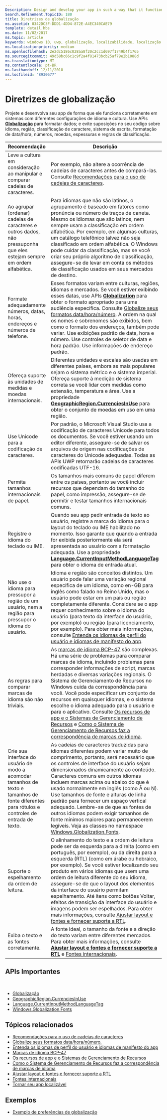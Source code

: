 ```yaml
---
Description: Design and develop your app in such a way that it functions appropriately on systems with different language and culture configurations.
Search.Refinement.TopicID: 180
title: Diretrizes de globalização
ms.assetid: 0342DC3F-DDD1-4DD4-872E-A4EC340CAE79
template: detail.hbs
ms.date: 11/02/2017
ms.topic: article
keywords: windows 10, uwp, globalização, localizabilidade, localização
ms.localizationpriority: medium
ms.openlocfilehash: 2e2dc5186c028aa8f20c2cc1d697f1749b4f1765
ms.sourcegitcommit: 49d58bc66c1c9f2a4f81473bcb25af79e2b1088d
ms.translationtype: MT
ms.contentlocale: pt-BR
ms.lasthandoff: 12/11/2018
ms.locfileid: "8930677"
---
```

# <a name="guidelines-for-globalization"></a>Diretrizes de globalização

Projete e desenvolva seu app de forma que ele funciona corretamente em sistemas com diferentes configurações de idioma e cultura. Use APIs [**Globalização**](/uwp/api/Windows.Globalization?branch=live) para formatar dados; e evite suposições no seu código sobre idioma, região, classificação de caractere, sistema de escrita, formatação de data/hora, números, moedas, espessuras e regras de classificação.

| Recomendação | Descrição |
| ------------- | ----------- |
| Leve a cultura em consideração ao manipular e comparar cadeias de caracteres. | Por exemplo, não altere a ocorrência de cadeias de caracteres antes de compará-las. Consulte [Recomendações para o uso de cadeias de caracteres](/dotnet/standard/base-types/best-practices-strings?branch=live#recommendations_for_string_usage). |
| Ao agrupar (ordenar) cadeias de caracteres e outros dados, não pressuponha que eles estejam sempre em ordem alfabética. | Para idiomas que não são latinos, o agrupamento é baseado em fatores como pronúncia ou número de traços de caneta. Mesmo os idiomas que são latinos, nem sempre usam a classificação em ordem alfabética. Por exemplo, em algumas culturas, um catálogo telefônico talvez não seja classificado em ordem alfabética. O Windows pode cuidar da classificação, mas se você criar seu próprio algoritmo de classificação, assegure-se de levar em conta os métodos de classificação usados em seus mercados de destino. |
| Formate adequadamente números, datas, horas, endereços e números de telefone. | Esses formatos variam entre culturas, regiões, idiomas e mercados. Se você estiver exibindo esses datas, use APIs [**Globalization**](/uwp/api/Windows.Globalization?branch=live) para obter o formato apropriado para uma audiência específica. Consulte [Globalize seus formatos data/hora/número](use-global-ready-formats.md). A ordem na qual os nomes e sobrenomes são exibidos, bem como o formato dos endereços, também pode variar. Use exibições padrão de data, hora e número. Use controles de seletor de data e hora padrão. Use informações de endereço padrão. |
| Ofereça suporte às unidades de medidas e moedas internacionais. | Diferentes unidades e escalas são usadas em diferentes países, embora as mais populares sejam o sistema métrico e o sistema imperial. Ofereça suporte à medição de sistema correta se você lidar com medidas como extensão, temperatura e área. Use a propriedade [**GeographicRegion.CurrenciesInUse**](/uwp/api/windows.globalization.geographicregion.CurrenciesInUse) para obter o conjunto de moedas em uso em uma região. |
| Use Unicode para a codificação de caracteres. | Por padrão, o Microsoft Visual Studio usa a codificação de caracteres Unicode para todos os documentos. Se você estiver usando um editor diferente, assegure-se de salvar os arquivos de origem nas codificações de caracteres do Unicode adequadas. Todas as APIs UWP retornarão cadeias de caracteres codificadas UTF-16. |
| Permita tamanhos internacionais de papel. | Os tamanhos mais comuns de papel diferem entre os países, portanto se você incluir recursos que dependam do tamanho do papel, como impressão, assegure-se de permitir e testar tamanhos internacionais comuns. |
| Registre o idioma do teclado ou IME. | Quando seu app pedir entrada de texto ao usuário, registre a marca do idioma para o layout do teclado ou IME habilitado no momento. Isso garante que quando a entrada for exibida posteriormente ela será apresentada ao usuário com a formatação adequada. Use a propriedade [**Language.CurrentInputMethodLanguageTag**](/uwp/api/windows.globalization.language.CurrentInputMethodLanguageTag) para obter o idioma de entrada atual. |
| Não use o idioma para pressupor a região de um usuário, nem a região para pressupor o idioma do usuário. | Idioma e região são conceitos distintos. Um usuário pode falar uma variação regional específica de um idioma, como en-GB para inglês como falado no Reino Unido, mas o usuário pode estar em um país ou região completamente diferente. Considere se o app requer conhecimento sobre o idioma do usuário (para texto da interface do usuário, por exemplo) ou região (para licenciamento, por exemplo). Para obter mais informações, consulte [Entenda os idiomas de perfil do usuário e idiomas de manifesto do app](manage-language-and-region.md). |
| As regras para comparar marcas de idioma são não triviais. | As [marcas de idioma BCP-47](http://go.microsoft.com/fwlink/p/?linkid=227302) são complexas. Há uma série de problemas para comparar marcas de idioma, incluindo problemas para corresponder informações de script, marcas herdadas e diversas variações regionais. O Sistema de Gerenciamento de Recursos no Windows cuida da correspondência para você. Você pode especificar um conjunto de recursos em quaisquer idiomas, e o sistema escolhe o idioma adequado para o usuário e para o aplicativo. Consulte [Os recursos de app e o Sistemas de Gerenciamento de Recursos](../../app-resources/index.md) e [Como o Sistema de Gerenciamento de Recursos faz a correspondência de marcas de idioma](../../app-resources/how-rms-matches-lang-tags.md). |
| Crie sua interface do usuário de modo a acomodar tamanhos de texto e tamanhos de fonte diferentes para rótulos e controles de entrada de texto. | As cadeias de caracteres traduzidas para idiomas diferentes podem variar muito de comprimento, portanto, será necessário que os controles de interface do usuário sejam dimensionados dinamicamente ao conteúdo. Caracteres comuns em outros idiomas incluem marcas acima ou abaixo do que é usado normalmente em inglês (como Å ou Ņ). Use tamanhos de fonte e alturas de linha padrão para fornecer um espaço vertical adequado. Lembre-se de que as fontes de outros idiomas podem exigir tamanhos de fonte mínimos maiores para permanecerem legíveis. Veja as classes no namespace [Windows.Globalization.Fonts](/uwp/api/windows.globalization.fonts?branch=live). |
| Suporte o espelhamento da ordem de leitura. | O alinhamento do texto e a ordem de leitura pode ser da esquerda para a direita (como em português, por exemplo), ou da direita para a esquerda (RTL) (como em árabe ou hebraico, por exemplo). Se você estiver localizando seu produto em vários idiomas que usem uma ordem de leitura diferente do seu idioma, assegure-se de que o layout dos elementos da interface do usuário permitam espelhamento. Até itens como botões Voltar, efeitos de transição da interface do usuário e imagens podem ser espelhados. Para obter mais informações, consulte [Ajustar layout e fontes e fornecer suporte a RTL](adjust-layout-and-fonts--and-support-rtl.md). |
| Exiba o texto e as fontes corretamente. | A fonte ideal, o tamanho da fonte e a direção do texto variam entre diferentes mercados. Para obter mais informações, consulte [**Ajustar layout e fontes e fornecer suporte a RTL**](adjust-layout-and-fonts--and-support-rtl.md) e [Fontes internacionais](loc-international-fonts.md). |

## <a name="important-apis"></a>APIs Importantes
 
* [Globalização](/uwp/api/Windows.Globalization?branch=live)
* [GeographicRegion.CurrenciesInUse](/uwp/api/windows.globalization.geographicregion.CurrenciesInUse)
* [Language.CurrentInputMethodLanguageTag](/uwp/api/windows.globalization.language.CurrentInputMethodLanguageTag)
* [Windows.Globalization.Fonts](/uwp/api/windows.globalization.fonts?branch=live)

## <a name="related-topics"></a>Tópicos relacionados

* [Recomendações para o uso de cadeias de caracteres](/dotnet/standard/base-types/best-practices-strings?branch=live#recommendations_for_string_usage)
* [Globalize seus formatos data/hora/número.](use-global-ready-formats.md)
* [Entenda os idiomas de perfil do usuário e idiomas de manifesto do app](manage-language-and-region.md)
* [Marcas de idioma BCP-47](http://go.microsoft.com/fwlink/p/?linkid=227302)
* [Os recursos de app e o Sistemas de Gerenciamento de Recursos](../../app-resources/index.md)
* [Como o Sistema de Gerenciamento de Recursos faz a correspondência de marcas de idioma](../../app-resources/how-rms-matches-lang-tags.md)
* [Ajustar layout e fontes e fornecer suporte a RTL](adjust-layout-and-fonts--and-support-rtl.md)
* [Fontes internacionais](loc-international-fonts.md)
* [Tornar seu app localizável](prepare-your-app-for-localization.md)

## <a name="samples"></a>Exemplos

* [Exemplo de preferências de globalização](http://go.microsoft.com/fwlink/p/?linkid=231608)
